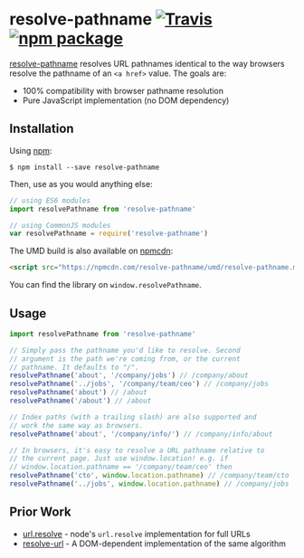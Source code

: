 # resolve-pathname [![Travis][build-badge]][build] [![npm package][npm-badge]][npm]

[build-badge]: https://img.shields.io/travis/mjackson/resolve-pathname/master.svg?style=flat-square
[build]: https://travis-ci.org/mjackson/resolve-pathname

[npm-badge]: https://img.shields.io/npm/v/resolve-pathname.svg?style=flat-square
[npm]: https://www.npmjs.org/package/resolve-pathname

[resolve-pathname](https://www.npmjs.com/package/resolve-pathname) resolves URL pathnames identical to the way browsers resolve the pathname of an `<a href>` value. The goals are:

  - 100% compatibility with browser pathname resolution
  - Pure JavaScript implementation (no DOM dependency)

## Installation

Using [npm](https://www.npmjs.com/):

    $ npm install --save resolve-pathname

Then, use as you would anything else:

```js
// using ES6 modules
import resolvePathname from 'resolve-pathname'

// using CommonJS modules
var resolvePathname = require('resolve-pathname')
```

The UMD build is also available on [npmcdn](https://npmcdn.com):

```html
<script src="https://npmcdn.com/resolve-pathname/umd/resolve-pathname.min.js"></script>
```

You can find the library on `window.resolvePathname`.

## Usage

```js
import resolvePathname from 'resolve-pathname'

// Simply pass the pathname you'd like to resolve. Second
// argument is the path we're coming from, or the current
// pathname. It defaults to "/".
resolvePathname('about', '/company/jobs') // /company/about
resolvePathname('../jobs', '/company/team/ceo') // /company/jobs
resolvePathname('about') // /about
resolvePathname('/about') // /about

// Index paths (with a trailing slash) are also supported and
// work the same way as browsers.
resolvePathname('about', '/company/info/') // /company/info/about

// In browsers, it's easy to resolve a URL pathname relative to
// the current page. Just use window.location! e.g. if
// window.location.pathname == '/company/team/ceo' then
resolvePathname('cto', window.location.pathname) // /company/team/cto
resolvePathname('../jobs', window.location.pathname) // /company/jobs
```

## Prior Work

- [url.resolve](https://nodejs.org/api/url.html#url_url_resolve_from_to) - node's `url.resolve` implementation for full URLs
- [resolve-url](https://www.npmjs.com/package/resolve-url) - A DOM-dependent implementation of the same algorithm
